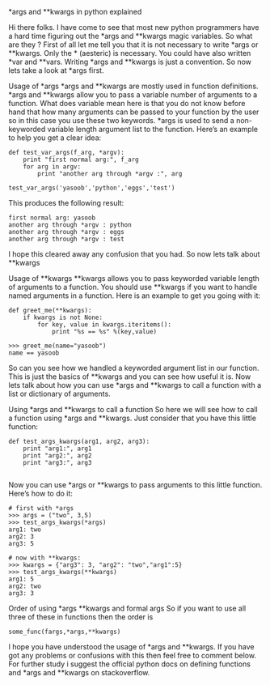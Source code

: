 *args and **kwargs in python explained

Hi there folks. I have come to see that most new python programmers have a hard time figuring out the *args and **kwargs magic variables. So what are they ? First of all let me tell you that it is not necessary to write *args or **kwargs. Only the * (aesteric) is necessary. You could have also written *var and **vars. Writing *args and **kwargs is just a convention. So now lets take a look at *args first.

Usage of *args 
*args and **kwargs are mostly used in function definitions. *args and **kwargs allow you to pass a variable number of arguments to a function. What does variable mean here is that you do not know before hand that how many arguments can be passed to your function by the user so in this case you use these two keywords. *args is used to send a non-keyworded variable length argument list to the function. Here’s an example to help you get a clear idea:

```
def test_var_args(f_arg, *argv):
    print "first normal arg:", f_arg
    for arg in argv:
        print "another arg through *argv :", arg

test_var_args('yasoob','python','eggs','test')
```

This produces the following result:
```
first normal arg: yasoob
another arg through *argv : python
another arg through *argv : eggs
another arg through *argv : test
```
I hope this cleared away any confusion that you had. So now lets talk about **kwargs

Usage of **kwargs
**kwargs allows you to pass keyworded variable length of arguments to a function. You should use **kwargs if you want to handle named arguments in a function. Here is an example to get you going with it:
```
def greet_me(**kwargs):
    if kwargs is not None:
        for key, value in kwargs.iteritems():
            print "%s == %s" %(key,value)
 
>>> greet_me(name="yasoob")
name == yasoob
```

So can you see how we handled a keyworded argument list in our function. This is just the basics of **kwargs and you can see how useful it is. Now lets talk about how you can use *args and **kwargs to call a function with a list or dictionary of arguments.

Using *args and **kwargs to call a function
So here we will see how to call a function using *args and **kwargs. Just consider that you have this little function:
```
def test_args_kwargs(arg1, arg2, arg3):
    print "arg1:", arg1
    print "arg2:", arg2
    print "arg3:", arg3
    
```
Now you can use *args or **kwargs to pass arguments to this little function. Here’s how to do it:
```
# first with *args
>>> args = ("two", 3,5)
>>> test_args_kwargs(*args)
arg1: two
arg2: 3
arg3: 5

# now with **kwargs:
>>> kwargs = {"arg3": 3, "arg2": "two","arg1":5}
>>> test_args_kwargs(**kwargs)
arg1: 5
arg2: two
arg3: 3
```
Order of using *args **kwargs and formal args
So if you want to use all three of these in functions then the order is
```
some_func(fargs,*args,**kwargs)
```
I hope you have understood the usage of *args and **kwargs. If you have got any problems or confusions with this then feel free to comment below. For further study i suggest the official python docs on defining functions and *args and **kwargs on stackoverflow.